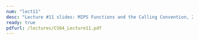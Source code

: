 ```yaml
---
num: "lect11"
desc: "Lecture #11 slides: MIPS Functions and the Calling Convention, 2"
ready: true
pdfurl: /lectures/CS64_Lecture11.pdf
---
```


